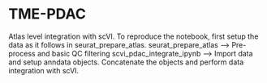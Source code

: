 # TME-PDAC
Atlas level integration with scVI. To reproduce the notebook, first setup the data as it follows in seurat_prepare_atlas.
seurat_prepare_atlas --> Pre-process and basic QC filtering
scvi_pdac_integrate_ipynb --> Import data and setup anndata objects. Concatenate the objects and perform data integration with scVI.
